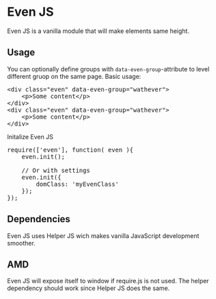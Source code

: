 # Even JS
Even JS is a vanilla module that will make elements same height.

## Usage
You can optionally define groups with <code>data-even-group</code>-attribute to level different gruop on the same page.
Basic usage:
<pre>
&lt;div class="even" data-even-group="wathever"&gt;
	&lt;p&gt;Some content&lt;/p&gt;
&lt;/div&gt;
&lt;div class="even" data-even-group="wathever"&gt;
	&lt;p&gt;Some content&lt;/p&gt;
&lt;/div&gt;
</pre>
Initalize Even JS
<pre>
require(['even'], function( even ){
	even.init();

	// Or with settings
	even.init({
		domClass: 'myEvenClass'
	});
});
</pre>

## Dependencies
Even JS uses Helper JS wich makes vanilla JavaScript development smoother.

## AMD
Even JS will expose itself to window if require.js is not used. The helper dependency should work since Helper JS does the same.